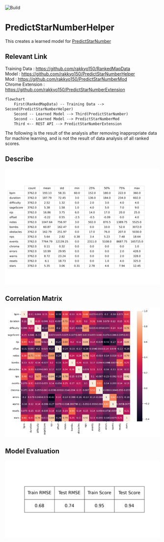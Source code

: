 ![Build](https://github.com/rakkyo150/PredictStarNumberHelper/actions/workflows/main.yml/badge.svg)

# PredictStarNumberHelper
This creates a learned model for [PredictStarNumber](https://github.com/rakkyo150/PredictStarNumber)

## Relevant Link

Training Data : https://github.com/rakkyo150/RankedMapData <br>
Model : https://github.com/rakkyo150/PredictStarNumberHelper <br>
Mod : https://github.com/rakkyo150/PredictStarNumberMod <br>
Chrome Extension : https://github.com/rakkyo150/PredictStarNumberExtension <br>

```mermaid
flowchart
    First(RankedMapData) -- Training Data --> Second(PredictStarNumberHelper)
    Second -- Learned Model --> Third(PredictStarNumber)
    Second -- Learned Model --> PredictStarNumberMod
    Third <-- REST API --> PredictStarNumberExtension
```

The following is the result of the analysis after removing inappropriate data for machine learning, and is not the result of data analysis of all ranked scores.

## Describe
![Describe](describe.png)

## Correlation Matrix
![Correlation Matrix](correlation.png)

## Model Evaluation
![Model Evaluation](modelEvaluation.png)
